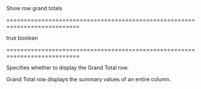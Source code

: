 <!--**
/*-------------------------------------------
    Auto-generated file. Do not modify.
-------------------------------------------

**-->
<!--d-->Show row grand totals<!--/d-->
===========================================================================
<!--default-->true<!--/default-->
<!--type-->boolean<!--/type-->
===========================================================================

<!--shortDescription-->
Specifies whether to display the Grand Total row.
<!--/shortDescription-->

<!--fullDescription-->
Grand Total row displays the summary values of an entire column.
<!--/fullDescription-->